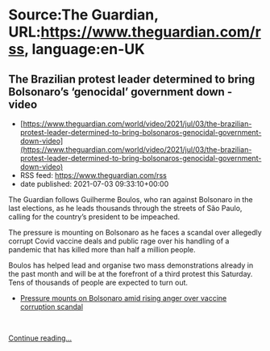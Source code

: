 # Source:The Guardian, URL:https://www.theguardian.com/rss, language:en-UK

## The Brazilian protest leader determined to bring Bolsonaro’s ‘genocidal’ government down - video
 - [https://www.theguardian.com/world/video/2021/jul/03/the-brazilian-protest-leader-determined-to-bring-bolsonaros-genocidal-government-down-video](https://www.theguardian.com/world/video/2021/jul/03/the-brazilian-protest-leader-determined-to-bring-bolsonaros-genocidal-government-down-video)
 - RSS feed: https://www.theguardian.com/rss
 - date published: 2021-07-03 09:33:10+00:00

<p>The Guardian follows Guilherme Boulos, who ran against Bolsonaro in the last elections, as he leads thousands through the streets of São Paulo, calling for the country’s president to be impeached.&nbsp;</p><p>The pressure is mounting on Bolsonaro as he faces a scandal over allegedly corrupt Covid vaccine deals and public rage over his handling of a pandemic that has killed more than half a million people.&nbsp;<br /></p><p>Boulos has helped lead and organise two mass demonstrations already in the past month and will be at the forefront of a third protest this Saturday. Tens of thousands of people are expected to turn out.&nbsp;<br /></p><ul><li><a href="https://www.theguardian.com/world/2021/jul/01/bolsonaro-brazil-vaccine-covid-scandal">Pressure mounts on Bolsonaro amid rising anger over vaccine corruption scandal</a></li></ul><p><br /></p> <a href="https://www.theguardian.com/world/video/2021/jul/03/the-brazilian-protest-leader-determined-to-bring-bolsonaros-genocidal-government-down-video">Continue reading...</a>

